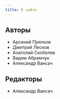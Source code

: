 ```yaml
---
title: О сайте
---
```


## Авторы

- Арсений Прялков
- Дмитрий Лесков
- Анатолий Скобелев
- Вадим Абрамчук
- Александр Вансач

## Редакторы

- Александр Вансач
